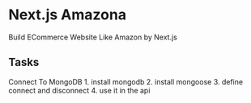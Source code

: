 # Next.js Amazona
Build ECommerce Website Like Amazon by Next.js

## Tasks
Connect To MongoDB
    1.  install mongodb
    2.  install mongoose
    3.  define connect and disconnect 
    4.  use it in the api